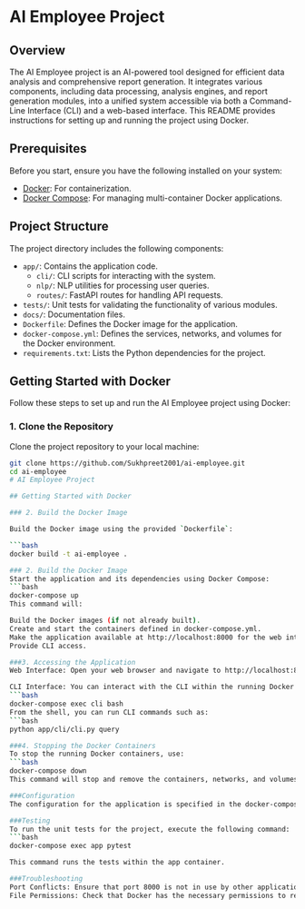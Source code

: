 # AI Employee Project

## Overview

The AI Employee project is an AI-powered tool designed for efficient data analysis and comprehensive report generation. It integrates various components, including data processing, analysis engines, and report generation modules, into a unified system accessible via both a Command-Line Interface (CLI) and a web-based interface. This README provides instructions for setting up and running the project using Docker.

## Prerequisites

Before you start, ensure you have the following installed on your system:

- [Docker](https://www.docker.com/products/docker-desktop): For containerization.
- [Docker Compose](https://docs.docker.com/compose/): For managing multi-container Docker applications.

## Project Structure

The project directory includes the following components:

- `app/`: Contains the application code.
  - `cli/`: CLI scripts for interacting with the system.
  - `nlp/`: NLP utilities for processing user queries.
  - `routes/`: FastAPI routes for handling API requests.
- `tests/`: Unit tests for validating the functionality of various modules.
- `docs/`: Documentation files.
- `Dockerfile`: Defines the Docker image for the application.
- `docker-compose.yml`: Defines the services, networks, and volumes for the Docker environment.
- `requirements.txt`: Lists the Python dependencies for the project.

## Getting Started with Docker

Follow these steps to set up and run the AI Employee project using Docker:

### 1. Clone the Repository

Clone the project repository to your local machine:

```bash
git clone https://github.com/Sukhpreet2001/ai-employee.git
cd ai-employee
# AI Employee Project

## Getting Started with Docker

### 2. Build the Docker Image

Build the Docker image using the provided `Dockerfile`:

```bash
docker build -t ai-employee .

### 2. Build the Docker Image
Start the application and its dependencies using Docker Compose:
```bash
docker-compose up
This command will:

Build the Docker images (if not already built).
Create and start the containers defined in docker-compose.yml.
Make the application available at http://localhost:8000 for the web interface.
Provide CLI access.

###3. Accessing the Application
Web Interface: Open your web browser and navigate to http://localhost:8000 to access the web interface.

CLI Interface: You can interact with the CLI within the running Docker container. Use the following command to open a shell in the CLI container:
```bash
docker-compose exec cli bash
From the shell, you can run CLI commands such as:
```bash
python app/cli/cli.py query

###4. Stopping the Docker Containers
To stop the running Docker containers, use:
```bash
docker-compose down
This command will stop and remove the containers, networks, and volumes defined in the docker-compose.yml file.

###Configuration
The configuration for the application is specified in the docker-compose.yml file. You can adjust environment variables and other settings as needed.

###Testing
To run the unit tests for the project, execute the following command:
```bash
docker-compose exec app pytest

This command runs the tests within the app container.

###Troubleshooting
Port Conflicts: Ensure that port 8000 is not in use by other applications.
File Permissions: Check that Docker has the necessary permissions to read and write files on your system.

